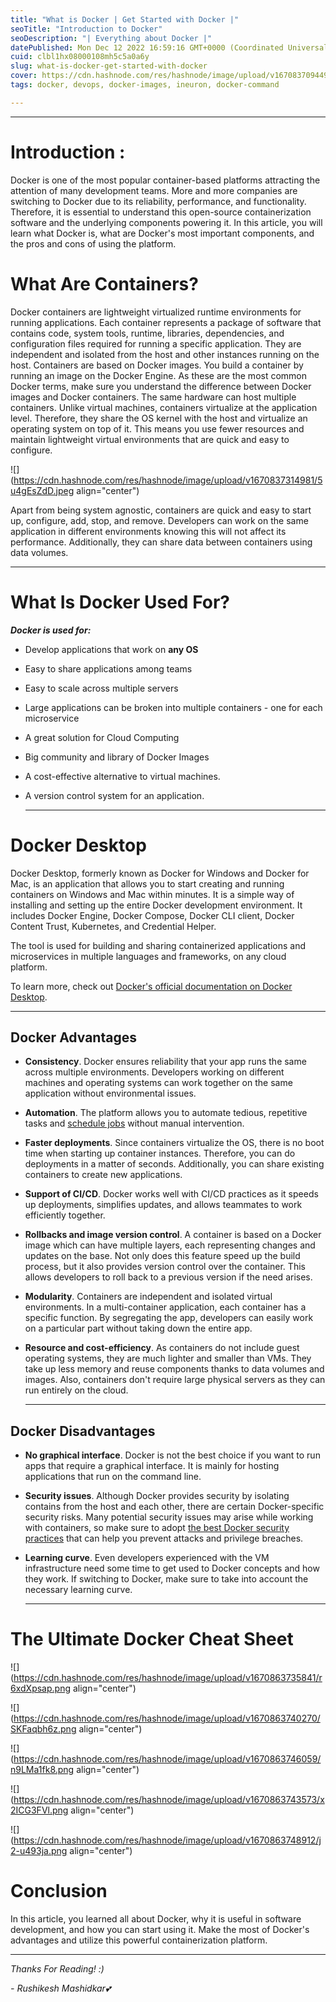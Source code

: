 ```yaml
---
title: "What is Docker | Get Started with Docker |"
seoTitle: "Introduction to Docker"
seoDescription: "| Everything about Docker |"
datePublished: Mon Dec 12 2022 16:59:16 GMT+0000 (Coordinated Universal Time)
cuid: clbl1hx08000108mh5c5a0a6y
slug: what-is-docker-get-started-with-docker
cover: https://cdn.hashnode.com/res/hashnode/image/upload/v1670837094493/kGLhLwEtI.jpg
tags: docker, devops, docker-images, ineuron, docker-command

---
```


* * *

# Introduction :

Docker is one of the most popular container-based platforms attracting the attention of many development teams. More and more companies are switching to Docker due to its reliability, performance, and functionality. Therefore, it is essential to understand this open-source containerization software and the underlying components powering it. In this article, you will learn what Docker is, what are Docker's most important components, and the pros and cons of using the platform.

# **What Are Containers?**

Docker containers are lightweight virtualized runtime environments for running applications. Each container represents a package of software that contains code, system tools, runtime, libraries, dependencies, and configuration files required for running a specific application. They are independent and isolated from the host and other instances running on the host. Containers are based on Docker images. You build a container by running an image on the Docker Engine. As these are the most common Docker terms, make sure you understand the difference between Docker images and Docker containers. The same hardware can host multiple containers. Unlike virtual machines, containers virtualize at the application level. Therefore, they share the OS kernel with the host and virtualize an operating system on top of it. This means you use fewer resources and maintain lightweight virtual environments that are quick and easy to configure.

![](https://cdn.hashnode.com/res/hashnode/image/upload/v1670837314981/5u4gEsZdD.jpeg align="center")

Apart from being system agnostic, containers are quick and easy to start up, configure, add, stop, and remove. Developers can work on the same application in different environments knowing this will not affect its performance. Additionally, they can share data between containers using data volumes.

* * *

# What Is Docker Used For?

***Docker is used for:***

*   Develop applications that work on **any OS**
    
*   Easy to share applications among teams
    
*   Easy to scale across multiple servers
    
*   Large applications can be broken into multiple containers - one for each microservice
    
*   A great solution for Cloud Computing
    
*   Big community and library of Docker Images
    
*   A cost-effective alternative to virtual machines.
    
*   A version control system for an application.
    
    * * *
    

# Docker Desktop

Docker Desktop, formerly known as Docker for Windows and Docker for Mac, is an application that allows you to start creating and running containers on Windows and Mac within minutes. It is a simple way of installing and setting up the entire Docker development environment. It includes Docker Engine, Docker Compose, Docker CLI client, Docker Content Trust, Kubernetes, and Credential Helper.

The tool is used for building and sharing containerized applications and microservices in multiple languages and frameworks, on any cloud platform.

To learn more, check out [Docker's official documentation on Docker Desktop](https://docs.docker.com/desktop/).

* * *

## **Docker Advantages**

*   **Consistency**. Docker ensures reliability that your app runs the same across multiple environments. Developers working on different machines and operating systems can work together on the same application without environmental issues.
    
*   **Automation**. The platform allows you to automate tedious, repetitive tasks and [schedule jobs](https://phoenixnap.com/glossary/job-scheduling) without manual intervention.
    
*   **Faster deployments**. Since containers virtualize the OS, there is no boot time when starting up container instances. Therefore, you can do deployments in a matter of seconds. Additionally, you can share existing containers to create new applications.
    
*   **Support of CI/CD**. Docker works well with CI/CD practices as it speeds up deployments, simplifies updates, and allows teammates to work efficiently together.
    
*   **Rollbacks and image version control**. A container is based on a Docker image which can have multiple layers, each representing changes and updates on the base. Not only does this feature speed up the build process, but it also provides version control over the container. This allows developers to roll back to a previous version if the need arises.
    
*   **Modularity**. Containers are independent and isolated virtual environments. In a multi-container application, each container has a specific function. By segregating the app, developers can easily work on a particular part without taking down the entire app.
    
*   **Resource and cost-efficiency**. As containers do not include guest operating systems, they are much lighter and smaller than VMs. They take up less memory and reuse components thanks to data volumes and images. Also, containers don't require large physical servers as they can run entirely on the cloud.
    
    * * *
    

## **Docker Disadvantages**

*   **No graphical interface**. Docker is not the best choice if you want to run apps that require a graphical interface. It is mainly for hosting applications that run on the command line.
    
*   **Security issues**. Although Docker provides security by isolating contains from the host and each other, there are certain Docker-specific security risks. Many potential security issues may arise while working with containers, so make sure to adopt [the best Docker security practices](https://phoenixnap.com/kb/docker-security-best-practices) that can help you prevent attacks and privilege breaches.
    
*   **Learning curve**. Even developers experienced with the VM infrastructure need some time to get used to Docker concepts and how they work. If switching to Docker, make sure to take into account the necessary learning curve.
    
    * * *
    

# The Ultimate Docker Cheat Sheet

![](https://cdn.hashnode.com/res/hashnode/image/upload/v1670863735841/r6xdXpsap.png align="center")

![](https://cdn.hashnode.com/res/hashnode/image/upload/v1670863740270/SKFaqbh6z.png align="center")

![](https://cdn.hashnode.com/res/hashnode/image/upload/v1670863746059/n9LMa1fk8.png align="center")

![](https://cdn.hashnode.com/res/hashnode/image/upload/v1670863743573/x2ICG3FVl.png align="center")

![](https://cdn.hashnode.com/res/hashnode/image/upload/v1670863748912/j2-u493ja.png align="center")

# **Conclusion**

In this article, you learned all about Docker, why it is useful in software development, and how you can start using it. Make the most of Docker's advantages and utilize this powerful containerization platform.

* * *

*Thanks For Reading! :)*

*\- Rushikesh Mashidkar💕*
